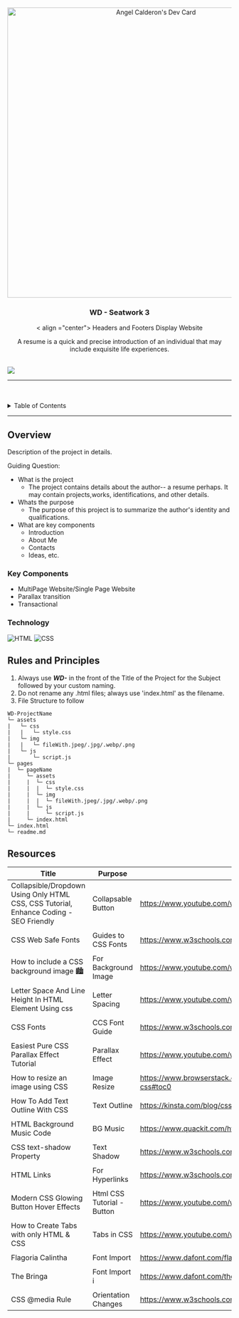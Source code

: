 <a name="readme-top">

<br/>

<br />
<div align="center">
  <a href="https://github.com/zyx-0314/">
  <!-- TODO: If you want to add logo or banner you can add it here -->
  <a href="https://app.daily.dev/ashiyel"><img src="https://api.daily.dev/devcards/v2/4oY6KBXmOnMAMIGrfsb8y.png?r=z6m&type=wide" width="652" alt="Angel Calderon's Dev Card"/></a>
  </a>
<!-- TODO: Change Title to the name of the title of your Project -->
  <h3 align="center">WD - Seatwork 3</h3>
  < align ="center"> Headers and Footers Display Website </p>
</div>
<!-- TODO: Make a short description -->
<div align="center">
  A resume is a quick and precise introduction of an individual that may include exquisite life experiences. 
</div>

<br />

<!-- TODO: Change the zyx-0314 into your github username  -->
<!-- TODO: Change the WD-Template-Project into the same name of your folder -->
![](https://visit-counter.vercel.app/counter.png?page=Ashiyel/WD--Seatwork-3)

---

<br />
<br />

<!-- TODO: If you want to add more layers for your readme -->
<details>
  <summary>Table of Contents</summary>
  <ol>
    <li>
      <a href="#overview">Overview</a>
      <ol>
        <li>
          <a href="#key-components">Key Components</a>
        </li>
        <li>
          <a href="#technology">Technology</a>
        </li>
      </ol>
    </li>
    <li>
      <a href="#rules-and-principles">Rules and Principles</a>
    </li>
    <li>
      <a href="#resources">Resources</a>
    </li>
  </ol>
</details>

---

## Overview

<!-- TODO: To be changed -->
<!-- The following are just sample -->
Description of the project in details.

Guiding Question:
- What is the project
   - The project contains details about the author-- a resume perhaps. It may contain projects,works, identifications, and other details.
- Whats the purpose
   - The purpose of this project is to summarize the author's identity and qualifications.
- What are key components
   - Introduction
   - About Me
   - Contacts
   - Ideas, etc.

### Key Components
<!-- TODO: List of Key Components -->
<!-- The following are just sample -->
- MultiPage Website/Single Page Website
- Parallax transition
- Transactional

### Technology
<!-- TODO: List of Technology Used -->
![HTML](https://img.shields.io/badge/HTML-E34F26?style=for-the-badge&logo=html5&logoColor=white)
![CSS](https://img.shields.io/badge/CSS-1572B6?style=for-the-badge&logo=css3&logoColor=white)

## Rules and Principles
1. Always use ***WD-*** in the front of the Title of the Project for the Subject followed by your custom naming.
2. Do not rename any .html files; always use 'index.html' as the filename.
3. File Structure to follow

```
WD-ProjectName
└─ assets
|   └─ css
|   |   └─ style.css
|   └─ img
|   |   └─ fileWith.jpeg/.jpg/.webp/.png
|   └─ js
|       └─ script.js
└─ pages
|  └─ pageName
|     └─ assets
|     |  └─ css
|     |  |  └─ style.css
|     |  └─ img
|     |  |  └─ fileWith.jpeg/.jpg/.webp/.png
|     |  └─ js
|     |     └─ script.js
|     └─ index.html
└─ index.html
└─ readme.md
```

## Resources
<!-- TODO: Add References -->
| Title | Purpose | Link |
|-|-|-|
| Collapsible/Dropdown Using Only HTML CSS, CSS Tutorial, Enhance Coding - SEO Friendly | Collapsable Button | https://www.youtube.com/watch?v=RvpYnUZRquw
| | | |
| CSS Web Safe Fonts | Guides to CSS Fonts | https://www.w3schools.com/cssref/css_websafe_fonts.php |
| | | |
| How to include a CSS background image 🏙️ | For Background Image| https://www.youtube.com/watch?v=_oFWg_NlKdo |
| | | |
| Letter Space And Line Height In HTML Element Using css | Letter Spacing | https://www.youtube.com/watch?v=Zo8MuwWIflo |
| | | |
| CSS Fonts | CCS Font Guide| https://www.w3schools.com/css/css_font.asp |
| | | |
| Easiest Pure CSS Parallax Effect Tutorial | Parallax Effect| https://www.youtube.com/watch?v=Jt2yNZdOHxQ | https://redstapler.co/easiest-way-to-create-pure-css-parallax-tutorial/|
| | | |
| How to resize an image using CSS | Image Resize| https://www.browserstack.com/guide/how-to-resize-image-using-css#toc0 |
| | | |
| How To Add Text Outline With CSS | Text Outline | https://kinsta.com/blog/css-text-outline/ |
| | | |
| HTML Background Music Code | BG Music| https://www.quackit.com/html/codes/html_background_music_codes.cfm |
| | | |
| CSS text-shadow Property | Text Shadow| https://www.w3schools.com/cssref/css3_pr_text-shadow.php |
| | | |
| HTML Links | For Hyperlinks | https://www.w3schools.com/html/html_links.asp |
| | | |
| Modern CSS Glowing Button Hover Effects | Html CSS Tutorial - Button | https://www.youtube.com/watch?v=xnltEHWWjiM |
| | | |
| How to Create Tabs with only HTML & CSS | Tabs in CSS| https://www.youtube.com/watch?v=oLqdy95LZSw |
| | | |
| Flagoria Calintha | Font Import| https://www.dafont.com/flagoriacalintha.font |
| | | |
|The Bringa| Font Import i| https://www.dafont.com/the-bringa.font|
| | | |
|CSS @media Rule | Orientation Changes | https://www.w3schools.com/cssref/css3_pr_mediaquery.php 
